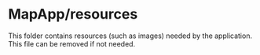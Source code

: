 # MapApp/resources

This folder contains resources (such as images) needed by the application. This file can
be removed if not needed.
